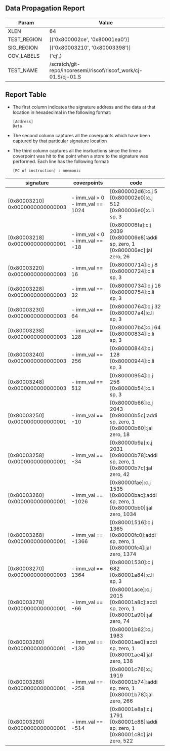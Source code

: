 
## Data Propagation Report

| Param       | Value    |
|-------------|----------|
| XLEN        | 64      |
| TEST_REGION | [('0x800002ce', '0x80001ea0')]      |
| SIG_REGION  | [('0x80003210', '0x80003398')]      |
| COV_LABELS  | ('cj',)      |
| TEST_NAME   | /scratch/git-repo/incoresemi/riscof/riscof_work/cj-01.S/cj-01.S    |

## Report Table

- The first column indicates the signature address and the data at that location in hexadecimal in the following format: 
  ```
  [Address]
  Data
  ```

- The second column captures all the coverpoints which have been captured by that particular signature location

- The third column captures all the insrtuctions since the time a coverpoint was
  hit to the point when a store to the signature was performed. Each line has
  the following format:
  ```
  [PC of instruction] : mnemonic
  ```

<style>
table th:first-of-type {
    width: 5%;
}
table th:nth-of-type(2) {
    width: 40%;
}
table th:nth-of-type(3) {
    width: 55%;
}
</style>

|            signature             |              coverpoints               |                                            code                                            |
|----------------------------------|----------------------------------------|--------------------------------------------------------------------------------------------|
|[0x80003210]<br>0x0000000000000003|- imm_val > 0<br> - imm_val == 1024<br> |[0x800002d6]:c.j 5<br> [0x800002e0]:c.j 512<br> [0x800006e0]:c.li sp, 3<br>                 |
|[0x80003218]<br>0x0000000000000001|- imm_val < 0<br> - imm_val == -18<br>  |[0x800006fa]:c.j 2039<br> [0x800006e8]:addi sp, zero, 1<br> [0x800006ec]:jal zero, 26<br>   |
|[0x80003220]<br>0x0000000000000003|- imm_val == 16<br>                     |[0x80000714]:c.j 8<br> [0x80000724]:c.li sp, 3<br>                                          |
|[0x80003228]<br>0x0000000000000003|- imm_val == 32<br>                     |[0x80000734]:c.j 16<br> [0x80000754]:c.li sp, 3<br>                                         |
|[0x80003230]<br>0x0000000000000003|- imm_val == 64<br>                     |[0x80000764]:c.j 32<br> [0x800007a4]:c.li sp, 3<br>                                         |
|[0x80003238]<br>0x0000000000000003|- imm_val == 128<br>                    |[0x800007b4]:c.j 64<br> [0x80000834]:c.li sp, 3<br>                                         |
|[0x80003240]<br>0x0000000000000003|- imm_val == 256<br>                    |[0x80000844]:c.j 128<br> [0x80000944]:c.li sp, 3<br>                                        |
|[0x80003248]<br>0x0000000000000003|- imm_val == 512<br>                    |[0x80000954]:c.j 256<br> [0x80000b54]:c.li sp, 3<br>                                        |
|[0x80003250]<br>0x0000000000000001|- imm_val == -10<br>                    |[0x80000b66]:c.j 2043<br> [0x80000b5c]:addi sp, zero, 1<br> [0x80000b60]:jal zero, 18<br>   |
|[0x80003258]<br>0x0000000000000001|- imm_val == -34<br>                    |[0x80000b9a]:c.j 2031<br> [0x80000b78]:addi sp, zero, 1<br> [0x80000b7c]:jal zero, 42<br>   |
|[0x80003260]<br>0x0000000000000001|- imm_val == -1026<br>                  |[0x80000fae]:c.j 1535<br> [0x80000bac]:addi sp, zero, 1<br> [0x80000bb0]:jal zero, 1034<br> |
|[0x80003268]<br>0x0000000000000001|- imm_val == -1366<br>                  |[0x80001516]:c.j 1365<br> [0x80000fc0]:addi sp, zero, 1<br> [0x80000fc4]:jal zero, 1374<br> |
|[0x80003270]<br>0x0000000000000003|- imm_val == 1364<br>                   |[0x80001530]:c.j 682<br> [0x80001a84]:c.li sp, 3<br>                                        |
|[0x80003278]<br>0x0000000000000001|- imm_val == -66<br>                    |[0x80001ace]:c.j 2015<br> [0x80001a8c]:addi sp, zero, 1<br> [0x80001a90]:jal zero, 74<br>   |
|[0x80003280]<br>0x0000000000000001|- imm_val == -130<br>                   |[0x80001b62]:c.j 1983<br> [0x80001ae0]:addi sp, zero, 1<br> [0x80001ae4]:jal zero, 138<br>  |
|[0x80003288]<br>0x0000000000000001|- imm_val == -258<br>                   |[0x80001c76]:c.j 1919<br> [0x80001b74]:addi sp, zero, 1<br> [0x80001b78]:jal zero, 266<br>  |
|[0x80003290]<br>0x0000000000000001|- imm_val == -514<br>                   |[0x80001e8a]:c.j 1791<br> [0x80001c88]:addi sp, zero, 1<br> [0x80001c8c]:jal zero, 522<br>  |
